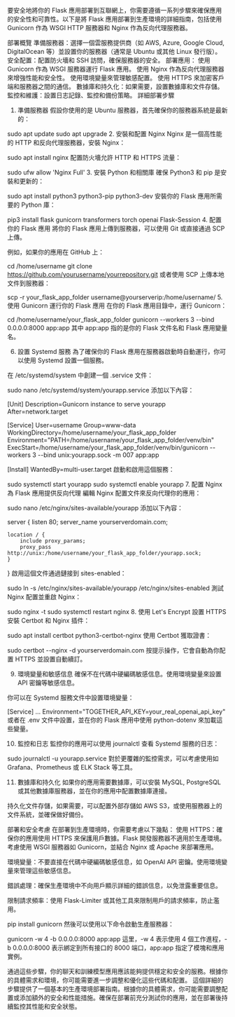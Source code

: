 要安全地將你的 Flask 應用部署到互聯網上，你需要遵循一系列步驟來確保應用的安全性和可靠性。以下是將 Flask 應用部署到生產環境的詳細指南，包括使用 Gunicorn 作為 WSGI HTTP 服務器和 Nginx 作為反向代理服務器。

部署概覽
準備服務器：選擇一個雲服務提供商（如 AWS, Azure, Google Cloud, DigitalOcean 等）並設置你的服務器（通常是 Ubuntu 或其他 Linux 發行版）。
安全配置：配置防火墻和 SSH 訪問，確保服務器的安全。
部署應用：
使用 Gunicorn 作為 WSGI 服務器運行 Flask 應用。
使用 Nginx 作為反向代理服務器來增強性能和安全性。
使用環境變量來管理敏感配置。
使用 HTTPS 來加密客戶端和服務器之間的通信。
數據庫和持久化：如果需要，設置數據庫和文件存儲。
監控和維護：設置日志記錄、監控和備份策略。
詳細部署步驟
1. 準備服務器
假設你使用的是 Ubuntu 服務器，首先確保你的服務器系統是最新的：

sudo apt update
sudo apt upgrade
2. 安裝和配置 Nginx
Nginx 是一個高性能的 HTTP 和反向代理服務器，安裝 Nginx：

sudo apt install nginx
配置防火墻允許 HTTP 和 HTTPS 流量：

sudo ufw allow 'Nginx Full'
3. 安裝 Python 和相關庫
確保 Python3 和 pip 是安裝和更新的：

sudo apt install python3 python3-pip python3-dev
安裝你的 Flask 應用所需要的 Python 庫：

pip3 install flask gunicorn transformers torch openai Flask-Session
4. 配置你的 Flask 應用
將你的 Flask 應用上傳到服務器，可以使用 Git 或直接通過 SCP 上傳。

例如，如果你的應用在 GitHub 上：

cd /home/username
git clone https://github.com/yourusername/yourrepository.git
或者使用 SCP 上傳本地文件到服務器：

scp -r your_flask_app_folder username@yourserverip:/home/username/
5. 使用 Gunicorn 運行你的 Flask 應用
在你的 Flask 應用目錄中，運行 Gunicorn：

cd /home/username/your_flask_app_folder
gunicorn --workers 3 --bind 0.0.0.0:8000 app:app
其中 app:app 指的是你的 Flask 文件名和 Flask 應用變量名。

6. 設置 Systemd 服務
為了確保你的 Flask 應用在服務器啟動時自動運行，你可以使用 Systemd 設置一個服務。

在 /etc/systemd/system 中創建一個 .service 文件：

sudo nano /etc/systemd/system/yourapp.service
添加以下內容：

[Unit]
Description=Gunicorn instance to serve yourapp
After=network.target

[Service]
User=username
Group=www-data
WorkingDirectory=/home/username/your_flask_app_folder
Environment="PATH=/home/username/your_flask_app_folder/venv/bin"
ExecStart=/home/username/your_flask_app_folder/venv/bin/gunicorn --workers 3 --bind unix:yourapp.sock -m 007 app:app

[Install]
WantedBy=multi-user.target
啟動和啟用這個服務：

sudo systemctl start yourapp
sudo systemctl enable yourapp
7. 配置 Nginx 為 Flask 應用提供反向代理
編輯 Nginx 配置文件來反向代理你的應用：

sudo nano /etc/nginx/sites-available/yourapp
添加以下內容：

server {
    listen 80;
    server_name yourserverdomain.com;

    location / {
        include proxy_params;
        proxy_pass http://unix:/home/username/your_flask_app_folder/yourapp.sock;
    }
}
啟用這個文件通過鏈接到 sites-enabled：

sudo ln -s /etc/nginx/sites-available/yourapp /etc/nginx/sites-enabled
測試 Nginx 配置並重啟 Nginx：

sudo nginx -t
sudo systemctl restart nginx
8. 使用 Let's Encrypt 設置 HTTPS
安裝 Certbot 和 Nginx 插件：

sudo apt install certbot python3-certbot-nginx
使用 Certbot 獲取證書：

sudo certbot --nginx -d yourserverdomain.com
按提示操作，它會自動為你配置 HTTPS 並設置自動續訂。

9. 環境變量和敏感信息
確保不在代碼中硬編碼敏感信息。使用環境變量來設置 API 密鑰等敏感信息。

你可以在 Systemd 服務文件中設置環境變量：

[Service]
...
Environment="TOGETHER_API_KEY=your_real_openai_api_key"
或者在 .env 文件中設置，並在你的 Flask 應用中使用 python-dotenv 來加載這些變量。

10. 監控和日志
監控你的應用可以使用 journalctl 查看 Systemd 服務的日志：

sudo journalctl -u yourapp.service
對於更覆雜的監控需求，可以考慮使用如 Grafana、Prometheus 或 ELK Stack 等工具。

11. 數據庫和持久化
如果你的應用需要數據庫，可以安裝 MySQL, PostgreSQL 或其他數據庫服務器，並在你的應用中配置數據庫連接。

持久化文件存儲，如果需要，可以配置外部存儲如 AWS S3，或使用服務器上的文件系統，並確保做好備份。

部署和安全考慮 在部署到生產環境時，你需要考慮以下幾點：
使用 HTTPS：確保你的應用使用 HTTPS 來保護用戶數據。Flask 開發服務器不適用於生產環境。考慮使用 WSGI 服務器如 Gunicorn，並結合 Nginx 或 Apache 來部署應用。

環境變量：不要直接在代碼中硬編碼敏感信息，如 OpenAI API 密鑰。使用環境變量來管理這些敏感信息。

錯誤處理：確保生產環境中不向用戶顯示詳細的錯誤信息，以免泄露重要信息。

限制請求頻率：使用 Flask-Limiter 或其他工具來限制用戶的請求頻率，防止濫用。

pip install gunicorn 然後可以使用以下命令啟動生產服務器：

gunicorn -w 4 -b 0.0.0.0:8000 app:app 這里，-w 4 表示使用 4 個工作進程，-b 0.0.0.0:8000 表示綁定到所有接口的 8000 端口，app:app 指定了模塊和應用實例。

通過這些步驟，你的聊天和訓練模型應用應該能夠提供穩定和安全的服務。根據你的具體需求和環境，你可能需要進一步調整和優化這些代碼和配置。 這個詳細的步驟提供了一個基本的生產環境部署指南。根據你的具體需求，你可能需要調整配置或添加額外的安全和性能措施。確保在部署前充分測試你的應用，並在部署後持續監控其性能和安全狀態。
